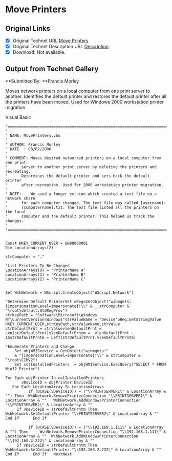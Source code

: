 # Move Printers

## Original Links

- [x] Original Technet URL [Move Printers](https://gallery.technet.microsoft.com/1d238258-c642-4710-b058-a5a008345976)
- [x] Original Technet Description URL [Description](https://gallery.technet.microsoft.com/1d238258-c642-4710-b058-a5a008345976/description)
- [x] Download: Not available.

## Output from Technet Gallery

**Submitted By: **Francis Morley

Moves network printers on a local computer from one print server to another. Identifies the default printer and restores the default printer after all the printers have been moved. Used for Windows 2000 workstation printer migration.

Visual Basic

```
'==========================================================================
'
' NAME: MovePrinters.vbs
'
' AUTHOR: Francis Morley
' DATE  : 03/02/2006
'
' COMMENT: Moves desired networked printers on a local computer from one print
'	   server to another print server by deleting the printers and recreating. 
'	   Determines the default printer and sets back the default printer 
'	   after recreation. Used for 2000 workstation printer migration.
'
' NOTE:	   We used a longer version which created a text file on a network share
'	   for each computer changed. The text file was called [username]-
'	   [computername].txt. The text file listed all the printers on the local
'	   computer and the default printer. This helped us track the changes.
'
'==========================================================================


Const HKEY_CURRENT_USER = &H80000001
Dim LocationArrays(2)

strComputer = "."

'List Printers To Be Changed
LocationArrays(0) = "PrinterName A"
LocationArrays(1) = "PrinterName B"
LocationArrays(2) = "PrinterName C"


Set WshNetwork = WScript.CreateObject("WScript.Network")

'Determine Default PrinterSet oReg=GetObject("winmgmts:{impersonationLevel=impersonate}!\\" & _ strComputer & "\root\default:StdRegProv")
strKeyPath = "Software\Microsoft\Windows NT\CurrentVersion\Windows"strValueName = "Device"oReg.GetStringValue HKEY_CURRENT_USER,strKeyPath,strValueName,strValue
strDefaultPrnt = strValuevlenDefaultPrnt = Len(strDefaultPrnt)vlenDefaultPrntm =  vlenDefaultPrnt - 15strDefaultPrntm = Left(strDefaultPrnt,vlenDefaultPrntm)

'Enumerate Printers and Change
   	Set objWMIService = GetObject("winmgmts:" _
    & "{impersonationLevel=impersonate}!\\" & strComputer & "\root\CIMV2")
   	Set colInstalledPrinters  = objWMIService.ExecQuery("SELECT * FROM Win32_Printer")

For Each objPrinter In colInstalledPrinters 
   	   vDeviceID = objPrinter.DeviceID
   For Each LocationArray In LocationArrays
   	      If (UCASE(vDeviceID)) = ("\\PRINTSERVER1\" & LocationArray & "") Then	 WshNetwork.RemovePrinterConnection "\\PRINTSERVER1\" & LocationArray & ""	 WshNetwork.AddWindowsPrinterConnection "\\PRINTSERVER2\" & LocationArray & ""
	 If vDeviceID = strDefaultPrntm Then	    WshNetwork.SetDefaultPrinter "\\PRINTSERVER2\" & LocationArray & ""	 End If      End If

   	      If (UCASE(vDeviceID)) = ("\\192.168.1.111\" & LocationArray & "") Then	 WshNetwork.RemovePrinterConnection "\\192.168.1.111\" & LocationArray & ""	 WshNetwork.AddWindowsPrinterConnection "\\192.168.2.222\" & LocationArray & ""
   	 If vDeviceID = strDefaultPrntm Then	    WshNetwork.SetDefaultPrinter "\\192.168.2.222\" & LocationArray & ""	 End If      End If   NextNext
```

